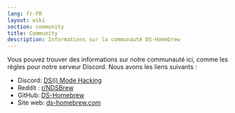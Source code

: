 ```yaml
---
lang: fr-FR
layout: wiki
section: community
title: Community
description: Informations sur la communauté DS-Homebrew
---
```


Vous pouvez trouver des informations sur notre communauté ici, comme les règles pour notre serveur Discord. Nous avons les liens suivants :
- Discord: [DS(i) Mode Hacking](https://ds-homebrew.com/discord)
- Reddit : [r/NDSBrew](https://reddit.com/r/NDSBrew)
- GitHub: [DS-Homebrew](https://github.com/DS-Homebrew)
- Site web: [ds-homebrew.com](https://ds-homebrew.com)
